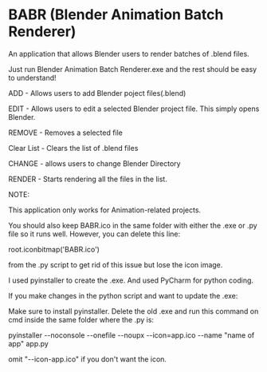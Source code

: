 # BABR (Blender Animation Batch Renderer)
An application that allows Blender users to render batches of .blend files.

Just run Blender Animation Batch Renderer.exe and the rest should be easy to understand!

ADD - Allows users to add Blender poject files(.blend)

EDIT - Allows users to edit a selected Blender project file. This simply opens Blender.

REMOVE - Removes a selected file

Clear List - Clears the list of .blend files

CHANGE - allows users to change Blender Directory

RENDER - Starts rendering all the files in the list.

NOTE:

This application only works for Animation-related projects.

You should also keep BABR.ico in the same folder with either the .exe or .py file so it runs well.
However, you can delete this line:

root.iconbitmap('BABR.ico')

from the .py script to get rid of this issue but lose the icon image.

I used pyinstaller to create the .exe. And used PyCharm for python coding.

If you make changes in the python script and want to update the .exe:

Make sure to install pyinstaller. Delete the old .exe and run this command on cmd inside the same folder where the .py is:

pyinstaller --noconsole --onefile --noupx --icon=app.ico --name "name of app" app.py

omit "--icon-app.ico" if you don't want the icon.


